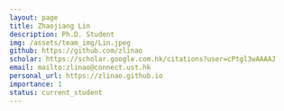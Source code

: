 ```yaml
---
layout: page
title: Zhaojiang Lin
description: Ph.D. Student
img: /assets/team_img/Lin.jpeg
github: https://github.com/zlinao
scholar: https://scholar.google.com.hk/citations?user=cPtgl3wAAAAJ
email: mailto:zlinao@connect.ust.hk
personal_url: https://zlinao.github.io
importance: 1
status: current_student
---
```

